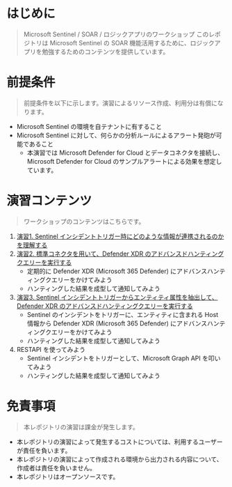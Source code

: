 # はじめに
> Microsoft Sentinel / SOAR / ロジックアプリのワークショップ
このレポジトリは Microsoft Sentinel の SOAR 機能活用するために、ロジックアプリを勉強するためのコンテンツを提供しています。

# 前提条件
> 前提条件を以下に示します。演習によるリソース作成、利用分は有償になります。

- Microsoft Sentinel の環境を自テナントに有すること
- Microsoft Sentinel に対して、何らかの分析ルールによるアラート発砲が可能であること
  - 本演習では Microsoft Defender for Cloud とデータコネクタを接続し、Microsoft Defender for Cloud のサンプルアラートによる効果を想定しています。

# 演習コンテンツ
> ワークショップのコンテンツはこちらです。
> 
1. [演習1. Sentinel インシデントトリガー時にどのような情報が連携されるのかを理解する](https://github.com/hisashin0728/SentinelSOARWorkshopJP/blob/main/Work1.md)
2. [演習2. 標準コネクタを用いて、Defender XDR のアドバンスドハンティングクエリーを実行する](https://github.com/hisashin0728/SentinelSOARWorkshopJP/blob/main/Work2.md)
    - 定期的に Defender XDR (Microsoft 365 Defender) にアドバンスハンティングクエリーをかけてみよう
    - ハンティングした結果を成型して通知してみよう
3. [演習3. Sentinel インシデントトリガーからエンティティ属性を抽出して、Defender XDR のアドバンスドハンティングクエリーを実行する](https://github.com/hisashin0728/SentinelSOARWorkshopJP/blob/main/Work3.md)
    - Sentinel のインシデントをトリガーに、エンティティに含まれる Host 情報から Defender XDR (Microsoft 365 Defender) にアドバンスハンティングクエリーをかけてみよう
    - ハンティングした結果を成型して通知してみよう
5. RESTAPI を使ってみよう
    - Sentinel インシデントをトリガーとして、Microsoft Graph API を叩いてみよう
    - ハンティングした結果を成型して通知してみよう

# 免責事項
> 本レポジトリの演習は課金が発生します。

- 本レポジトリの演習によって発生するコストについては、利用するユーザーが責任を負います。
- 本レポジトリの演習によって作成される環境から出力される内容について、作成者は責任を負いません。
- 本レポジトリはオープンソースです。 
